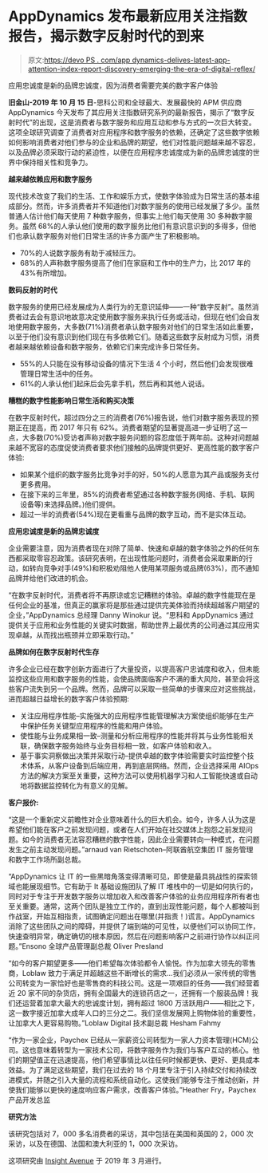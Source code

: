 # AppDynamics 发布最新应用关注指数报告，揭示数字反射时代的到来

> 原文:[https://devo PS . com/app dynamics-delives-latest-app-attention-index-report-discovery-emerging-the-era-of-digital-reflex/](https://devops.com/appdynamics-delivers-latest-app-attention-index-report-revealing-emergence-of-the-era-of-the-digital-reflex/)

应用忠诚度是新的品牌忠诚度，因为消费者需要完美的数字客户体验

**旧金山-2019 年 10 月 15 日**-思科公司和全球最大、发展最快的 APM 供应商 AppDynamics 今天发布了其应用关注指数研究系列的最新报告，揭示了“数字反射时代”的出现，这是消费者与数字服务和应用互动和参与方式的一次巨大转变。这项全球研究调查了消费者对应用程序和数字服务的依赖，还确定了这些数字依赖如何影响消费者对他们参与的企业和品牌的期望，他们对性能问题越来越不容忍，以及品牌必须采取行动的紧迫性，以便在应用程序忠诚度成为新的品牌忠诚度的世界中保持相关性和竞争力。

**越来越依赖应用和数字服务**

现代技术改变了我们的生活、工作和娱乐方式，使数字体验成为日常生活的基本组成部分。然而，许多消费者并不知道他们对数字服务的使用已经发展了多少。虽然普通人估计他们每天使用 7 种数字服务，但事实上他们每天使用 30 多种数字服务。虽然 68%的人承认他们使用的数字服务比他们有意识意识到的多得多，但他们也承认数字服务对他们日常生活的许多方面产生了积极影响。

*   70%的人说数字服务有助于减轻压力。
*   68%的人声称数字服务提高了他们在家庭和工作中的生产力，比 2017 年的 43%有所增加。

**数码反射的时代**

数字服务的使用已经发展成为人类行为的无意识延伸——一种“数字反射”。虽然消费者过去会有意识地故意决定使用数字服务来执行任务或活动，但现在他们会自发地使用数字服务，大多数(71%)消费者承认数字服务对他们的日常生活如此重要，以至于他们没有意识到他们现在有多依赖它们。随着这些数字反射成为习惯，消费者越来越依赖设备和数字服务，依赖它们来完成许多日常任务。

*   55%的人只能在没有移动设备的情况下生活 4 个小时，然后他们会发现很难管理日常生活中的任务。
*   61%的人承认他们起床后会先拿手机，然后再和其他人说话。

**糟糕的数字性能影响日常生活和购买决策**

在数字反射时代，超过四分之三的消费者(76%)报告说，他们对数字服务表现的预期正在提高，而 2017 年只有 62%。消费者期望的显著提高进一步证明了这一点，大多数(70%)受访者声称对数字服务问题的容忍度低于两年前。这种对问题越来越不宽容的态度促使消费者要求他们接触的品牌提供更好、更高性能的数字客户体验:

*   如果某个组织的数字服务比竞争对手的好，50%的人愿意为其产品或服务支付更多费用。
*   在接下来的三年里，85%的消费者希望通过各种数字服务(网络、手机、联网设备等)来选择品牌。)他们提供。
*   超过一半的消费者(54%)现在更看重与品牌的数字互动，而不是实体互动。

**应用忠诚度是新的品牌忠诚度**

企业需要注意，因为消费者现在对除了简单、快速和卓越的数字体验之外的任何东西都采取零容忍政策。该研究表明，在出现性能问题时，消费者会采取果断的行动，如转向竞争对手(49%)和积极劝阻他人使用某项服务或品牌(63%)，而不通知品牌并给他们改进的机会。

“在数字反射时代，消费者将不再原谅或忘记糟糕的体验。卓越的数字性能现在是任何企业的基准，但真正的赢家将是那些通过提供完美体验而持续超越客户期望的企业，”AppDynamics 总经理 Danny Winokur 说。“思科和 AppDynamics 通过提供关于应用和业务性能的关键实时数据，帮助世界上最优秀的公司通过其应用实现卓越，从而找出瓶颈并立即采取行动。”

**品牌如何在数字反射时代生存**

许多企业已经在数字创新方面进行了大量投资，以提高客户忠诚度和收入，但未能监控这些应用和数字服务的性能，会使品牌面临客户不满的重大风险，甚至会将这些客户流失到另一个品牌。然而，品牌可以采取一些简单的步骤来应对这些挑战，进而超越日益增长的数字客户体验预期:

*   关注应用程序性能–实施强大的应用程序性能管理解决方案使组织能够在生产中保护任务关键型应用程序的性能和用户体验。
*   使性能与业务成果相一致–测量和分析应用程序的性能并将其与业务性能相关联，确保数字服务始终与业务目标相一致，如客户体验和收入。
*   基于事实洞察做出决策并采取行动–提供卓越的数字体验需要实时监控整个技术体系，从客户设备到后端应用，再到底层网络。然而，企业选择采用 AIOps 方法的解决方案至关重要，这种方法可以使用机器学习和人工智能快速或自动地将数据监控转化为有意义的见解。

**客户报价:**

“这是一个重新定义前瞻性对企业意味着什么的巨大机会。如今，许多人认为这是希望他们能在客户之前发现问题，或者在人们开始在社交媒体上抱怨之前发现问题。如今的消费者无法容忍糟糕的数字性能，因此企业需要转向一种模式，在问题发生之前主动发现问题。”arnaud van Rietschoten–阿联酋航空集团 IT 服务管理和数字工作场所副总裁。

“AppDynamics 让 IT 的一些黑暗角落变得清晰可见，即使是最具挑战性的探索领域也能展现细节。它有助于 It 基础设施团队了解 IT 堆栈中的一切是如何执行的，同时对于专注于开发数字服务以增加收入和改善客户体验的业务应用程序所有者也至关重要。通常，这两个团队是独立工作的，直到出现性能问题，每个人都被叫到作战室，开始互相指责，试图确定问题出在哪里(并指责！)谎言。AppDynamics 消除了这些团队之间的障碍，并提供了端到端的可见性，以便他们可以协同工作，快速查明异常，确定确切的根本原因，然后在问题影响客户之前进行协作以纠正问题。”Ensono 全球产品管理副总裁 Oliver Presland

“如今的客户期望更多——他们希望每次体验都令人愉悦。作为加拿大领先的零售商，Loblaw 致力于满足并超越这些不断增长的需求…我们必须从一家传统的零售公司转变为一家恰好也是零售商的科技公司。这是一项艰巨的任务——我们经营着近 20 家不同的杂货店，拥有全国最大的连锁药店之一，还拥有一个服装品牌！我们还运营着加拿大最大的忠诚度计划，拥有超过 1800 万活跃用户——相比之下，这一数字接近加拿大成年人口的三分之二。我们坚信发展网上购物体验的重要性，让加拿大人更容易购物。”Loblaw Digital 技术副总裁 Hesham Fahmy

“作为一家企业，Paychex 已经从一家薪资公司转型为一家人力资本管理(HCM)公司。这也意味着转型为一家技术公司，将数字服务作为我们与客户互动的核心。他们的期望值正在迅速提高，他们希望事情比以往任何时候都更快、更好、更具成本效益。为了满足这些期望，我们在过去的 18 个月里专注于引入持续交付和持续改进模式，并随之引入大量的流程和系统自动化。这使我们能够专注于推动创新，并使我们能够以更快的速度响应客户需求，改善客户体验。”Heather Fry，Paychex 产品开发总监

**研究方法**

该研究包括对 7，000 多名消费者的采访，其中包括在美国和英国的 2，000 次采访，以及在德国、法国和澳大利亚的 1，000 次采访。

这项研究由 [Insight Avenue](https://www.insight-avenue.co.uk/) 于 2019 年 3 月进行。